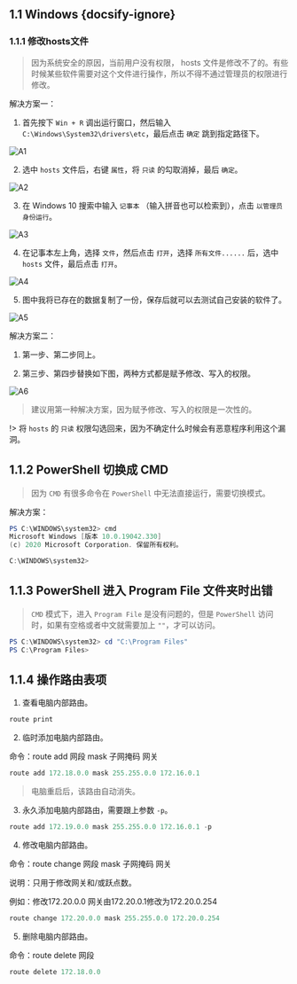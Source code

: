 ## 1.1 Windows {docsify-ignore}

### 1.1.1 修改hosts文件

> 因为系统安全的原因，当前用户没有权限， hosts 文件是修改不了的。有些时候某些软件需要对这个文件进行操作，所以不得不通过管理员的权限进行修改。

解决方案一：

1. 首先按下 `Win + R` 调出运行窗口，然后输入 `C:\Windows\System32\drivers\etc`，最后点击 `确定` 跳到指定路径下。

![A1](../images/A1.png)

2. 选中 `hosts` 文件后，右键 `属性`，将 `只读` 的勾取消掉，最后 `确定`。

![A2](../images/A2.png ':size=444.75*497.25')

3. 在 Windows 10 搜索中输入 `记事本` （输入拼音也可以检索到），点击 `以管理员身份运行`。

![A3](../images/A3.png ':size=587.25*479.25')

4. 在记事本左上角，选择 `文件`，然后点击 `打开`，选择 `所有文件......` 后，选中 `hosts` 文件，最后点击 `打开`。

![A4](../images/A4.png ':size=715.5*482.25')

5. 图中我将已存在的数据复制了一份，保存后就可以去测试自己安装的软件了。

![A5](../images/A5.png ':size=648*482.25')

解决方案二：

1. 第一步、第二步同上。

2. 第三步、第四步替换如下图，两种方式都是赋予修改、写入的权限。

![A6](../images/A6.png ':size=654*488.25')

> 建议用第一种解决方案，因为赋予修改、写入的权限是一次性的。

!> 将 `hosts` 的 `只读` 权限勾选回来，因为不确定什么时候会有恶意程序利用这个漏洞。

## 1.1.2 PowerShell 切换成 CMD

> 因为 `CMD` 有很多命令在 `PowerShell` 中无法直接运行，需要切换模式。

解决方案：

```powershell
PS C:\WINDOWS\system32> cmd
Microsoft Windows [版本 10.0.19042.330]
(c) 2020 Microsoft Corporation. 保留所有权利。

C:\WINDOWS\system32>
```

## 1.1.3 PowerShell 进入 Program File 文件夹时出错

> `CMD` 模式下，进入 `Program File` 是没有问题的，但是 `PowerShell` 访问时，如果有空格或者中文就需要加上 `""`，才可以访问。

```powershell
PS C:\WINDOWS\system32> cd "C:\Program Files"
PS C:\Program Files>
```

## 1.1.4 操作路由表项

1. 查看电脑内部路由。

```powershell
route print
```

2. 临时添加电脑内部路由。

命令：route add 网段 mask 子网掩码 网关

```powershell
route add 172.18.0.0 mask 255.255.0.0 172.16.0.1
```

> 电脑重启后，该路由自动消失。

3. 永久添加电脑内部路由，需要跟上参数 `-p`。

```powershell
route add 172.19.0.0 mask 255.255.0.0 172.16.0.1 -p
```

4. 修改电脑内部路由。

命令：route change 网段 mask 子网掩码 网关

说明：只用于修改网关和/或跃点数。

例如：修改172.20.0.0 网关由172.20.0.1修改为172.20.0.254

```powershell
route change 172.20.0.0 mask 255.255.0.0 172.20.0.254
```

5. 删除电脑内部路由。

命令：route delete 网段

```powershell
route delete 172.18.0.0
```